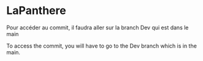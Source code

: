 #  LaPanthere

Pour accéder au commit, il faudra aller sur la branch Dev qui est dans le main

To access the commit, you will have to go to the Dev branch which is in the main.
